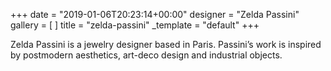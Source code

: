 +++
date = "2019-01-06T20:23:14+00:00"
designer = "Zelda Passini"
gallery = [ ]
title = "zelda-passini"
_template = "default"
+++

Zelda Passini is a jewelry designer based in Paris. Passini’s work is inspired by postmodern aesthetics, art-deco design and industrial objects.
